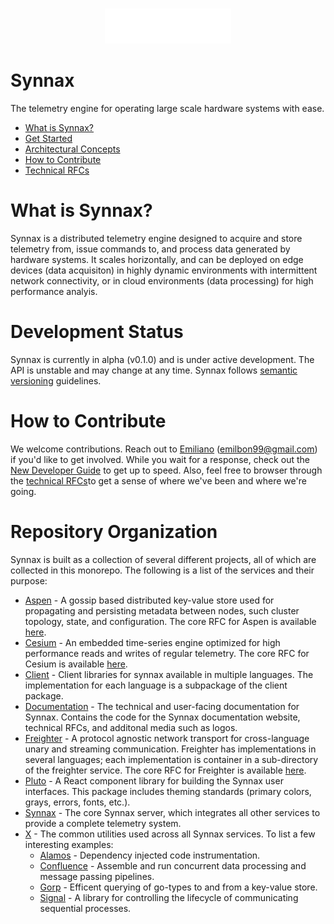 <br/>
<p align="center">
    <a href="https://synnaxlabs.com/">
        <img src="docs/media/logo/title-white.svg" width="40%"/>
    </a>
</p>

# Synnax

The telemetry engine for operating large scale hardware systems with ease.

* [What is Synnax?](#what-is-synnax)
* [Get Started](https://docs.synnaxlabs.com) 
* [Architectural Concepts](https://docs.synnaxlabs.com/concepts)
* [How to Contribute](#how-to-contribute)
* [Technical RFCs](https://docs.synnaxlabs.com/category/technical-rfcs)

# What is Synnax?

Synnax is a distributed telemetry engine designed to acquire and store telemetry 
from, issue commands to, and process data generated by hardware systems. It scales 
horizontally, and can be deployed on edge devices (data acquisiton) in
highly dynamic environments with intermittent network connectivity, or in cloud
environments (data processing) for high performance analyis.

# Development Status

Synnax is currently in alpha (v0.1.0) and is under active development. The API is 
unstable and may change at any time. Synnax follows [semantic versioning](https://semver.org/)
guidelines.

# How to Contribute

We welcome contributions. Reach out to [Emiliano](mailto:emilbon99@gmail.com) 
(emilbon99@gmail.com) if you'd like to get involved. While you wait for a response, 
check out the [New Developer Guide](https://docs.synnaxlabs.com/category/developers) 
to get up to speed. Also, feel free to browser through the 
[technical RFCs](https://docs.synnaxlabs.com/category/technical-rfcs)to get a sense 
of where we've been and where we're going.



# Repository Organization

Synnax is built as a collection of several different projects, all of which are collected
in this monorepo. The following is a list of the services and their purpose:

* [Aspen](https://github.com/synnaxlabs/synnax/tree/main/aspen) - A gossip based
distributed key-value store used for propagating and persisting metadata between
nodes, such cluster topology, state, and configuration. The core RFC for Aspen 
is available [here](https://docs.synnaxlabs.com/rfc/2-220518-aspen-distributed-storage). 
* [Cesium](https://github.com/synnaxlabs/synnax/tree/main/cesium) - An embedded
time-series engine optimized for high performance reads and writes of regular telemetry. The
core RFC for Cesium is available [here](https://docs.synnaxlabs.com/rfc/1-220517-cesium-segment-storage).
* [Client](https://github.com/synnaxlabs/synnax/tree/main/client) - Client libraries
for synnax available in multiple languages. The implementation for each language
is a subpackage of the client package.
* [Documentation](https://github.com/synnaxlabs/synnax/tree/main/docs) - The technical
and user-facing documentation for Synnax. Contains the code for the Synnax documentation
website, technical RFCs, and additonal media such as logos.
* [Freighter](https://github.com/synnaxlabs/synnax/tree/main/freighter) - A protocol
agnostic network transport for cross-language unary and streaming communication. Freighter
has implementations in several languages; each implementation is container in a
sub-directory of the freighter service. The core RFC for Freighter is available [here](https://docs.synnaxlabs.com/rfc/6-220809-freighter).
* [Pluto](https://github.com/synnaxlabs/synnax/tree/main/pluto) - A React component
library for building the Synnax user interfaces. This package includes theming
standards (primary colors, grays, errors, fonts, etc.).
* [Synnax](https://github.com/synnaxlabs/synnax/tree/main/synnax) - The core Synnax
server, which integrates all other services to provide a complete telemetry system.
* [X](https://github.com/synnaxlabs/synnax/tree/main/x) - The common utilities
used across all Synnax services. To list a few interesting examples:
  * [Alamos](https://github.com/synnaxlabs/synnax/tree/main/x/alamos) - Dependency
  injected code instrumentation.
  * [Confluence](https://github.com/synnaxlabs/synnax/tree/main/x/confluence) - 
  Assemble and run concurrent data processing and message passing pipelines.
  * [Gorp](https://github.com/synnaxlabs/synnax/tree/main/x/gorp) - Efficent
    querying of go-types to and from a key-value store.
  * [Signal](https://github.com/synnaxlabs/synnax/tree/main/x/signal) - A library
    for controlling the lifecycle of communicating sequential processes.
  
  

